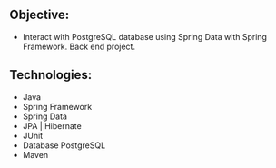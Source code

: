 ## Objective:
* Interact with PostgreSQL database using Spring Data with Spring Framework. Back end project.

## Technologies:
* Java
* Spring Framework
* Spring Data
* JPA | Hibernate
* JUnit
* Database PostgreSQL
* Maven
